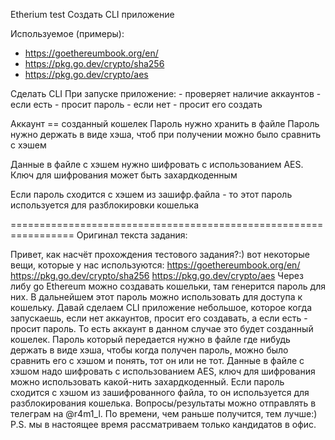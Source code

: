 Etherium test
Создать CLI приложение

Используемое (примеры):
- https://goethereumbook.org/en/
- https://pkg.go.dev/crypto/sha256
- https://pkg.go.dev/crypto/aes

Сделать CLI
При запуске приложение:
	- проверяет наличие аккаунтов
	- если есть  - просит пароль
	- если нет 	 - просит его создать

Аккаунт == созданный кошелек
Пароль нужно хранить в файле
Пароль нужно держать в виде хэша, чтоб при получении можно было сравнить с хэшем

Данные в файле с хэшем нужно шифровать с использованием AES.
Ключ для шифрования может быть захардкоденным

Если пароль сходится с хэшем из зашифр.файла - то этот пароль используется для
разблокировки кошелька


=================================================================
Оригинал текста задания:

Привет, как насчёт прохождения тестового задания?:) вот некоторые вещи, которые
у нас используются:
https://goethereumbook.org/en/
https://pkg.go.dev/crypto/sha256
https://pkg.go.dev/crypto/aes
Через либу go Ethereum можно создавать кошельки, там генерится пароль для них.
В дальнейшем этот пароль можно использовать для доступа к кошельку.
Давай сделаем CLI приложение небольшое, которое когда запускаешь, если нет
аккаунтов, просит его создавать, а если есть - просит пароль.
То есть аккаунт в данном случае это будет созданный кошелек.
Пароль который передается нужно в файле где нибудь держать в виде хэша,
чтобы когда получен пароль, можно было сравнить его с хэшом и понять,
тот он или не тот.
Данные в файле с хэшом надо шифровать с использованием AES, ключ для шифрования
можно использовать какой-нить захардкоденный. Если пароль сходится с хэшом из
зашифрованного файла, то он используется для разблокирования кошелька.
Вопросы/результаты можно отправлять в телеграм на @r4m1_l.
По времени, чем раньше получится, тем лучше:)
P.S. мы в настоящее время рассматриваем только кандидатов в офис.
